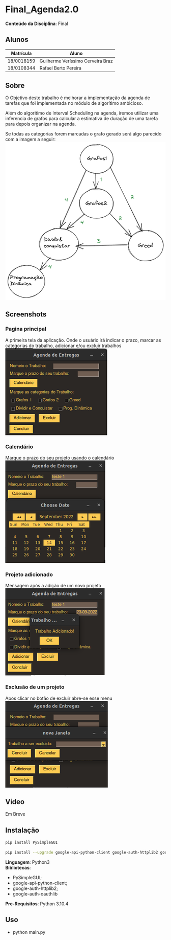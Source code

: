 # Final_Agenda2.0

**Conteúdo da Disciplina**: Final<br>

## Alunos
|Matrícula | Aluno 
| -- | -- | 
| 18/0018159  |  Guilherme Veríssimo Cerveira Braz | 
| 18/0108344  |  Rafael Berto Pereira | 

## Sobre 
O Objetivo deste trabalho é melhorar a implementação da agenda de tarefas que foi implementada no módulo de algorítimo ambicioso.

Além do algoritimo de Interval Scheduling na agenda, iremos utilizar uma inferencia de grafos para calcular a estimativa de duração de uma tarefa para depois organizar na agenda.

Se todas as categorias forem marcadas o grafo gerado será algo parecido com a imagem a seguir:
![grafo](img/grafosCategorias.png)

## Screenshots

### Pagina principal
A primeira tela da aplicação. Onde o usuário irá indicar o prazo, marcar as categorias do trabalho, adicionar e/ou excluir trabalhos
![pp](screenshots/principal.png)

### Calendário
Marque o prazo do seu projeto usando o calendário
![cal](screenshots/calendario.png)

### Projeto adicionado
Mensagem após a adição de um novo projeto
![add](screenshots/adicao.png)

### Exclusão de um projeto
Apos clicar no botão de excluir abre-se esse menu
![excl](screenshots/delecao.png)
## Video
Em Breve

## Instalação 
```sh
pip install PySimpleGUI 
```

```sh 
pip install --upgrade google-api-python-client google-auth-httplib2 google-auth-oauthlib 
```

**Linguagem**: Python3 <br>
**Bibliotecas**: 
- PySimpleGUI; 
- google-api-python-client;
- google-auth-httplib2;
- google-auth-oauthlib<br>

**Pre-Requisitos**: Python 3.10.4 <br>
## Uso 
* python main.py

